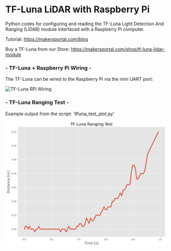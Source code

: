 # TF-Luna LiDAR with Raspberry Pi
Python codes for configuring and reading the TF-Luna Light Detection And Ranging (LiDAR) module interfaced with a Raspberry Pi computer.

Tutorial: https://makersportal.com/blog

Buy a TF-Luna from our Store: https://makersportal.com/shop/tf-luna-lidar-module

### - TF-Luna + Raspberry Pi Wiring - 

The TF-Luna can be wired to the Raspberry Pi via the mini UART port:

![TF-Luna RPi Wiring](https://static1.squarespace.com/static/59b037304c0dbfb092fbe894/t/6009f277b8566661c36dfa67/1611264637375/TF_luna_RPi_wiring.png?format=1500w)

### - TF-Luna Ranging Test - 

Example output from the script: 'tfluna_test_plot.py'

![TF-Luna Ranging Test](./images/tfluna_test_plot_white.png)
